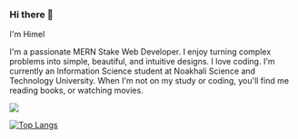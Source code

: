 ### Hi there 👋

I'm Himel

I'm a passionate MERN Stake Web Developer. I enjoy turning complex problems into simple, beautiful, and intuitive designs. I love coding. I'm currently an Information Science student at Noakhali Science and Technology University. When I'm not on my study or coding, you'll find me reading books, or watching movies. 

<img src="https://github-readme-stats.vercel.app/api?username=chistyhimel&&show_icons=true&title_color=ffffff&icon_color=bb2acf&text_color=daf7dc&bg_color=151515"/>

[![Top Langs](https://github-readme-stats.vercel.app/api/top-langs/?username=chistyhimel)](https://github.com/anuraghazra/github-readme-stats)
